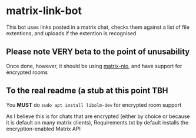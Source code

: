 # matrix-link-bot
This bot uses links posted in a matrix chat, checks them against a list of file extentions, and uploads if the extention is recognised

## Please note **VERY** beta to the point of unusability

Once done, however, it should be using [matrix-nio](https://github.com/poljar/matrix-nio), and have support for encrypted rooms

## To the real readme (a stub at this point TBH

You **MUST** do `sudo apt install libolm-dev` for encrypted room support 

As I believe this is for chats that are encrypted (either by choice or because it is default on many matrix clients),
Requirements.txt by default installs the encryption-enabled Matrix API
